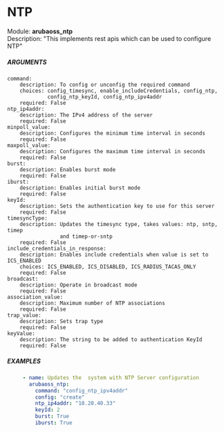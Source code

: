 # NTP
Module: ****arubaoss_ntp****  
Description: "This implements rest apis which can be used to configure NTP"

##### ARGUMENTS
    command:
        description: To config or unconfig the required command
        choices: config_timesync, enable_includeCredentials, config_ntp,
                 config_ntp_keyId, config_ntp_ipv4addr
        required: False
    ntp_ip4addr:
        description: The IPv4 address of the server
        required: False
    minpoll_value:
        description: Configures the minimum time interval in seconds
        required: False
    maxpoll_value:
        description: Configures the maximum time interval in seconds
        required: False
    burst:
        description: Enables burst mode
        required: False
    iburst:
        description: Enables initial burst mode
        required: False
    keyId:
        description: Sets the authentication key to use for this server
        required: False
    timesyncType:
        description: Updates the timesync type, takes values: ntp, sntp, timep
                     and timep-or-sntp
        required: False
    include_credentials_in_response:
        description: Enables include credentials when value is set to ICS_ENABLED
        choices: ICS_ENABLED, ICS_DISABLED, ICS_RADIUS_TACAS_ONLY
        required: False
    broadcast:
        description: Operate in broadcast mode
        required: False
    association_value:
        description: Maximum number of NTP associations
        required: False
    trap_value:
        description: Sets trap type
        required: False
    keyValue:
        description: The string to be added to authentication KeyId
        required: False


##### EXAMPLES
```YAML
     - name: Updates the  system with NTP Server configuration
       arubaoss_ntp:
         command: "config_ntp_ipv4addr"
         config: "create"
         ntp_ip4addr: "10.20.40.33"
         keyId: 2
         burst: True
         iburst: True
```